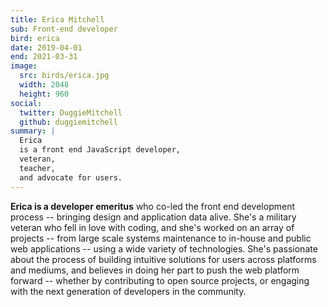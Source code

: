 ```yaml
---
title: Erica Mitchell
sub: Front-end developer
bird: erica
date: 2019-04-01
end: 2021-03-31
image:
  src: birds/erica.jpg
  width: 2048
  height: 960
social:
  twitter: DuggieMitchell
  github: duggiemitchell
summary: |
  Erica
  is a front end JavaScript developer,
  veteran,
  teacher,
  and advocate for users.
---
```


**Erica is a developer emeritus**
who co-led the front end development process --
bringing design and application data alive.
She's a military veteran who fell in love with coding,
and she's worked on an array of projects --
from large scale systems maintenance to
in-house and public web applications --
using a wide variety of technologies.
She's passionate about the process
of building intuitive solutions for users
across platforms and mediums,
and believes in doing her part to push the web platform forward --
whether by contributing to open source projects,
or engaging with the next generation of developers in the community.
